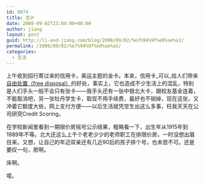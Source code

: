 ```yaml
---
id: 9874
title: 生计
date: 2008-09-02T23:04:00+00:00
author: jiang
layout: post
guid: http://li-and-jiang.com/blog/2008/09/02/%e7%94%9f%e8%ae%a1/
permalink: /2008/09/02/%e7%94%9f%e8%ae%a1/
categories:
  - 生活
---
```

上午收到招行寄过来的信用卡，奥运主题的金卡。本来，信用卡_可以_给人们带来<a href="http://panshanghu.spaces.live.com/Blog/cns!48FF0CB3CA580A89!1208.entry" target="_blank">自由处置（free disposal）</a>的好处，事实上，它也造成不少生活上的混乱，特别是人们手头一般不会只有张卡——我手头还有一张中银北大卡，跟校友基金连着，不能取消吧，另一张牡丹学生卡，取现不用手续费，最好也不销掉，现在这张，又冲着它额度大些，网上支付方便——以后生活就凭空生出这么多事，枉我天天在公司研究Credit Scoring。 

在学校新闻里看到一期限价房摇号公示结果，粗略看一下，出生年从1915年到1989年不等。北大还这么上千个老老少少的老师职工在排限价房，一时没想出眉目来。又想，让自己的年迈双亲还有几近90后的孩子排个号，也未尝不可。还是要叹一句，房啊。 

床啊。 

噫。